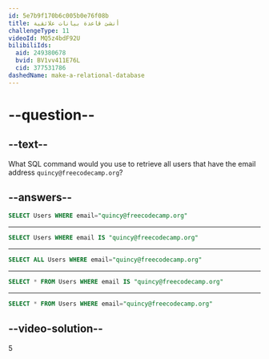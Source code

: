 ```yaml
---
id: 5e7b9f170b6c005b0e76f08b
title: أنشئ قاعدة بيانات علائقية
challengeType: 11
videoId: MQ5z4bdF92U
bilibiliIds:
  aid: 249380678
  bvid: BV1vv411E76L
  cid: 377531786
dashedName: make-a-relational-database
---
```


# --question--

## --text--

What SQL command would you use to retrieve all users that have the email address `quincy@freecodecamp.org`?

## --answers--

```sql
SELECT Users WHERE email="quincy@freecodecamp.org"
```

---

```sql
SELECT Users WHERE email IS "quincy@freecodecamp.org"
```

---

```sql
SELECT ALL Users WHERE email="quincy@freecodecamp.org"
```

---

```sql
SELECT * FROM Users WHERE email IS "quincy@freecodecamp.org"
```

---

```sql
SELECT * FROM Users WHERE email="quincy@freecodecamp.org"
```

## --video-solution--

5

